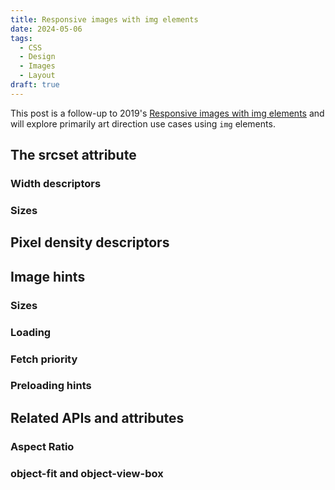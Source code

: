 ```yaml
---
title: Responsive images with img elements
date: 2024-05-06
tags:
  - CSS
  - Design
  - Images
  - Layout
draft: true
---
```


This post is a follow-up to 2019's [Responsive images with img elements](http://localhost:8080/responsive-images-deep-dive/) and will explore primarily art direction use cases using `img` elements.

## The srcset attribute

### Width descriptors

### Sizes

## Pixel density descriptors

## Image hints

### Sizes

### Loading

### Fetch priority

### Preloading hints

## Related APIs and attributes

### Aspect Ratio

### object-fit and object-view-box
